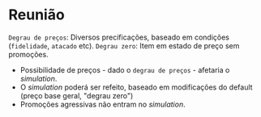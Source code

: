 # Reunião

`Degrau de preços`:  Diversos precificações, baseado em condições (`fidelidade`, `atacado` etc).
`Degrau zero`: Item em estado de preço sem promoções.

- Possibilidade de preços - dado o `degrau de preços` - afetaria o *simulation*.
- O *simulation* poderá ser refeito, baseado em modificações do default (preço base geral, "degrau zero")
- Promoções agressivas não entram no *simulation*.



